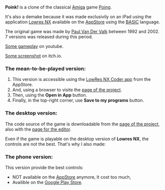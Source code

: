 **Poink!** is a clone of the classical [Amiga](https://en.wikipedia.org/wiki/Amiga) game [Poing](https://www.lemonamiga.com/games/details.php?id=3839).

It's also a demake because it was made exclusivily on an iPad using the application [Lowres NX](https://lowresnx.inutilis.com/) available on the [AppStore](https://apps.apple.com/us/app/lowres-nx-coder/id1318884577) using the [BASIC](https://en.wikipedia.org/wiki/BASIC) language.

The original game was made by [Paul Van Der Valk](https://www.lemonamiga.com/games/list.php?list_people=Paul%20van%20der%20Valk) between 1992 and 2002. 7 versions was released during this period.

[Some gameplay](https://www.youtube.com/watch?v=vfQR5yUmGbQ) on youtube.

[Some screenshot](https://moechofe.itch.io/poink) on itch.io.

### The mean-to-be-played version:

1. This version is accessible using the [LowRes NX Coder app](https://apps.apple.com/us/app/lowres-nx-coder/id1318884577) from the AppStore.
2. And, using a browser to visite the [page of the project](https://lowresnx.inutilis.com/topic.php?id=31).
3. Then, using the **Open in App** button.
4. Finally, in the top-right corner, use **Save to my programs** button.

### The desktop version:

The code source of the game is downloadable from the [page of the project](https://lowresnx.inutilis.com/topic.php?id=31), also with the [page for the editor](https://lowresnx.inutilis.com/topic.php?id=136).

Even if the game is playable on the desktop version of **Lowres NX**, the controls are not the best. That's why I also made:

### The phone version:

This version provide the best controls: 
- NOT available on the [AppStore](https://apps.apple.com/app/id1580770937) anymore, It cost too much,
- Availible on the [Google Play Store](https://play.google.com/store/apps/details?id=com.moechofe.poink).
